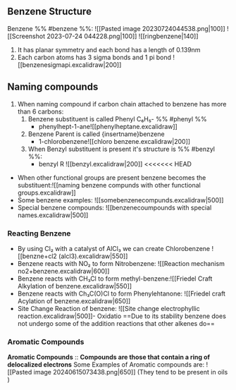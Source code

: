 ## Benzene Structure
Benzene %% #benzene %%:
![[Pasted image 20230724044538.png|100]] ![[Screenshot 2023-07-24 044228.png|100]] ![[ringbenzene|140]]
1. It has planar symmetry and each bond has a length of 0.139nm
2. Each carbon atoms has 3 sigma bonds and 1 pi bond ![[benzenesigmapi.excalidraw|200]]
## Naming compounds
1. When naming compound if carbon chain attached to benzene has more than 6 carbons:
	1. Benzene substituent is called Phenyl C₆H₅- %% #phenyl %% 
		-  phenylhept-1-ane![[phenylheptane.excalidraw]]
	2. Benzene Parent is called {insertname}benzene 
		- 1-chlorobenzene![[chloro benzene.excalidraw|200]]
	3. When Benzyl substituent is present it's structure is %% #benzyl %%:
		- benzyl R ![[benzyl.excalidraw|200]]
<<<<<<< HEAD
- When other functional groups are present benzene becomes the substituent:![[naming benzene compunds with other functional groups.excalidraw]]
- Some benzene examples: ![[somebenzenecompunds.excalidraw|500]]
- Special benzene compounds: ![[benzenecoumpounds with special names.excalidraw|500]]
### Reacting Benzene
- By using Cl₂ with a catalyst of AlCl₃ we can create Chlorobenzene ![[benzne+cl2 (alcl3).excalidraw|550]]
- Benzene reacts with NO₂ to form Nitrobenzene: ![[Reaction mechanism no2+benzene.excalidraw|600]]
- Benzene reacts with  CH₃Cl to form methyl-benzene:![[Friedel Craft Alkylation of benzene.excalidraw|550]]
- Benzene reacts with Ch₃C(O)Cl to form Phenylehtanone: ![[Friedel craft Acylation of benzene.excalidraw|650]]
- Site Change Reaction of benzene: ![[Site change electrophyllic reaction.excalidraw|500]]- Oxidatio
==Due to its stability benzene does not undergo some of the addition reactions that other alkenes do== 
### Aromatic Compounds
**Aromatic Compounds** :: **Compounds are those that contain a ring of delocalized electrons**
Some Examples of Aromatic compounds are: 
![[Pasted image 20240615073438.png|650]]
(They tend to be present in oils )





